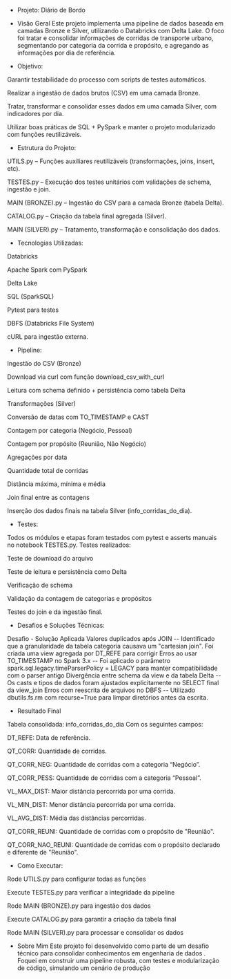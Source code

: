   - Projeto: Diário de Bordo

  - Visão Geral
Este projeto implementa uma pipeline de dados baseada em camadas Bronze e Silver, utilizando o Databricks com Delta Lake. O foco foi tratar e consolidar informações de corridas de transporte urbano, segmentando por categoria da corrida e propósito, e agregando as informações por dia de referência.


  - Objetivo:

Garantir testabilidade do processo com scripts de testes automáticos.

Realizar a ingestão de dados brutos (CSV) em uma camada Bronze.

Tratar, transformar e consolidar esses dados em uma camada Silver, com indicadores por dia.

Utilizar boas práticas de SQL + PySpark e manter o projeto modularizado com funções reutilizáveis.


 - Estrutura do Projeto:

UTILS.py – Funções auxiliares reutilizáveis (transformações, joins, insert, etc).

TESTES.py – Execução dos testes unitários com validações de schema, ingestão e join.

MAIN (BRONZE).py – Ingestão do CSV para a camada Bronze (tabela Delta).

CATALOG.py – Criação da tabela final agregada (Silver).

MAIN (SILVER).py – Tratamento, transformação e consolidação dos dados.


  - Tecnologias Utilizadas:

Databricks

Apache Spark com PySpark

Delta Lake

SQL (SparkSQL)

Pytest para testes

DBFS (Databricks File System)

cURL para ingestão externa.


  - Pipeline:

Ingestão do CSV (Bronze)

Download via curl com função download_csv_with_curl

Leitura com schema definido + persistência como tabela Delta

Transformações (Silver)

Conversão de datas com TO_TIMESTAMP e CAST

Contagem por categoria (Negócio, Pessoal)

Contagem por propósito (Reunião, Não Negócio)

Agregações por data

Quantidade total de corridas

Distância máxima, mínima e média

Join final entre as contagens

Inserção dos dados finais na tabela Silver (info_corridas_do_dia).


  - Testes:

Todos os módulos e etapas foram testados com pytest e asserts manuais no notebook TESTES.py.
Testes realizados:

Teste de download do arquivo

Teste de leitura e persistência como Delta

Verificação de schema

Validação da contagem de categorias e propósitos

Testes do join e da ingestão final.


  - Desafios e Soluções Técnicas:
    
Desafio - Solução Aplicada
Valores duplicados após JOIN -- Identificado que a granularidade da tabela categoria causava um "cartesian join". Foi criada uma view agregada por DT_REFE para corrigir
Erros ao usar TO_TIMESTAMP no Spark 3.x --	Foi aplicado o parâmetro spark.sql.legacy.timeParserPolicy = LEGACY para manter compatibilidade com o parser antigo
Divergência entre schema da view e da tabela Delta -- Os casts e tipos de dados foram ajustados explicitamente no SELECT final da view_join
Erros com reescrita de arquivos no DBFS	-- Utilizado dbutils.fs.rm com recurse=True para limpar diretórios antes da escrita.


  - Resultado Final
    
Tabela consolidada: info_corridas_do_dia
Com os seguintes campos:

DT_REFE: Data de referência.

QT_CORR: Quantidade de corridas.

QT_CORR_NEG: Quantidade de corridas com a categoria “Negócio”.

QT_CORR_PESS: Quantidade de corridas com a categoria “Pessoal”.

VL_MAX_DIST: Maior distância percorrida por uma corrida.

VL_MIN_DIST: Menor distância percorrida por uma corrida.

VL_AVG_DIST: Média das distâncias percorridas.

QT_CORR_REUNI: Quantidade de corridas com o propósito de "Reunião".

QT_CORR_NAO_REUNI: Quantidade de corridas com o propósito declarado e diferente de "Reunião".



  - Como Executar:

Rode UTILS.py para configurar todas as funções

Execute TESTES.py para verificar a integridade da pipeline

Rode MAIN (BRONZE).py para ingestão dos dados

Execute CATALOG.py para garantir a criação da tabela final

Rode MAIN (SILVER).py para processar e consolidar os dados


  - Sobre Mim
Este projeto foi desenvolvido como parte de um desafio técnico para consolidar conhecimentos em engenharia de dados .
Foquei em construir uma pipeline robusta, com testes e modularização de código, simulando um cenário de produção
